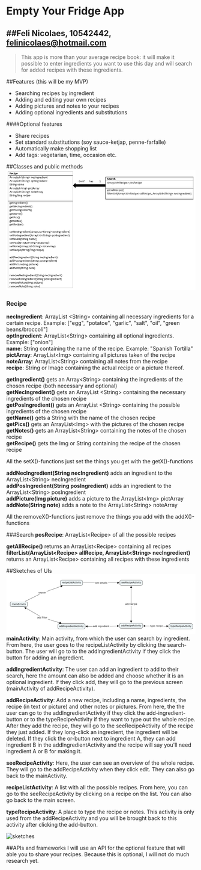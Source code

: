 # Empty Your Fridge App
##Feli Nicolaes, 10542442, felinicolaes@hotmail.com
---------------------

> This app is more than your average recipe book: it will make it possible to enter ingredients you want to use this day and will search for added recipes with these ingredients.

##Features (this will be my MVP)
- Searching recipes by ingredient
- Adding and editing your own recipes
- Adding pictures and notes to your recipes
- Adding optional ingredients and substitutions

####Optional features

- Share recipes
- Set standard substitutions (soy sauce-ketjap, penne-farfalle)
- Automatically make shopping list
- Add tags: vegetarian, time, occasion etc.


##Classes and public methods
![classes](/doc/classes.png)
### Recipe
**necIngredient**: ArrayList &lt;String> containing all necessary ingredients for a certain recipe. Example: ["egg", "potatoe", "garlic", "salt", "oil", "green beans/broccoli"]<br/>
**optIngredient**: ArrayList&lt;String> containing all optional ingredients. Example: ["onion"]<br/>
**name**: String containing the name of the recipe. Example: "Spanish Tortilla"<br/>
**pictArray**: ArrayList&lt;Img> containing all pictures taken of the recipe<br/>
**noteArray**: ArrayList&lt;String> containing all notes from the recipe<br/>
**recipe**: String or Image containing the actual recipe or a picture thereof.

**getIngredient()** gets an Array&lt;String> containing the ingredients of the chosen recipe (both necessary and optional)<br/>
**getNecIngredient()** gets an ArrayList &lt;String> containing the necessary ingredients of the chosen recipe<br/>
**getPosIngredient()** gets an ArrayList &lt;String> containing the possible ingredients of the chosen recipe <br/>
**getName()** gets a String with the name of the chosen recipe <br/>
**getPics()** gets an ArrayList&lt;Img> with the pictures of the chosen recipe <br/>
**getNotes()** gets an ArrayList&lt;String> containing the notes of the chosen recipe <br/>
**getRecipe()** gets the Img or String containing the recipe of the chosen recipe <br/>

All the setX()-functions just set the things you get with the getX()-functions

**addNecIngredient(String necIngredient)** adds an ingredient to the ArrayList&lt;String> necIngredient <br/>
**addPosIngredient(String posIngredient)** adds an ingredient to the ArrayList&lt;String> posIngredient <br/>
**addPicture(Img picture)** adds a picture to the ArrayList&lt;Img> pictArray <br/>
**addNote(String note)** adds a note to the ArrayList&lt;String> noteArray <br/>

All the removeX()-functions just remove the things you add with the addX()-functions


###Search
**posRecipe**: ArrayList&lt;Recipe> of all the possible recipes

**getAllRecipe()** returns an ArrayList&lt;Recipe> containing all recipes<br/>
**filterList(ArrayList&lt;Recipe> allRecipe, ArrayList&lt;String> necIngredient)** returns an ArrayList&lt;Recipe> containing all recipes with these ingredients

##Sketches of UIs
![activities](/doc/activities.PNG)
**mainActivity**: Main activity, from which the user can search by ingredient. From here, the user goes to the recipeListActivity by clicking the search-button. The user will go to to the addIngredientActivity if they click the button for adding an ingredient.

**addIngredientActivity**: The user can add an ingredient to add to their search, here the amount can also be added and choose whether it is an optional ingredient. If they click add, they will go to the previous screen (mainActivity of addRecipeActivity).

**addRecipeActivity**: Add a new recipe, including a name, ingredients, the recipe (in text or picture) and other notes or pictures. From here, the the user can go to the addIngredientActivity if they click the add-ingredient-button or to the typeRecipeActivity if they want to type out the whole recipe. After they add the recipe, they will go to the seeRecipeActivity of the recipe they just added. If they long-click an ingredient, the ingredient will be deleted. If they click the or-button next to ingredient A, they can add ingredient B in the addIngredientActivity and the recipe will say you'll need ingredient A or B for making it.

**seeRecipeActivity**: Here, the user can see an overview of the whole recipe. They will go to the addRecipeActivity when they click edit. They can also go back to the mainActivity.

**recipeListActivity**: A list with all the possible recipes. From here, you can go to the seeRecipeActivity by clicking on a recipe on the list. You can also go back to the main screen.

**typeRecipeActivity**: A place to type the recipe or notes. This activity is only used from the addRecipeActivity and you will be brought back to this activity after clicking the add-button.

![sketches](/doc/sketches.png)

##APIs and frameworks
I will use an API for the optional feature that will able you to share your recipes. Because this is optional, I will not do much research yet.
